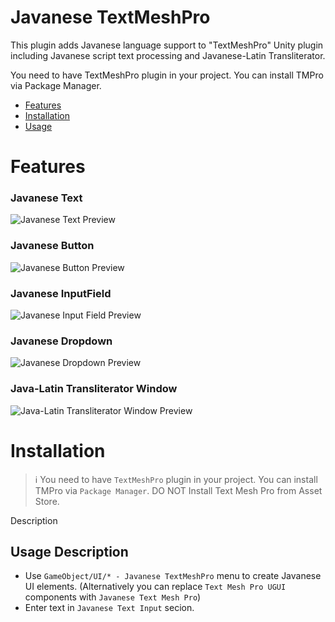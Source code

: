 ﻿# Javanese TextMeshPro
This plugin adds Javanese language support to "TextMeshPro" Unity plugin including Javanese script text processing and Javanese-Latin Transliterator. 

You need to have TextMeshPro plugin in your project. You can install TMPro via Package Manager.

- [Features](#features)
- [Installation](#installation)
- [Usage](#usage-description)

# Features
### Javanese Text

![Javanese Text Preview](#)
  
### Javanese Button
  
![Javanese Button Preview](#)

### Javanese InputField
  
![Javanese Input Field Preview](#) 

### Javanese Dropdown
  
![Javanese Dropdown Preview](#)

### Java-Latin Transliterator Window
  
![Java-Latin Transliterator Window Preview](#)

# Installation
> :information_source: You need to have `TextMeshPro` plugin in your project. You can install TMPro via `Package Manager`. DO NOT Install Text Mesh Pro from Asset Store.
 
Description

## Usage Description

* Use `GameObject/UI/* - Javanese TextMeshPro` menu to create Javanese UI elements. (Alternatively you can replace `Text Mesh Pro UGUI` components with `Javanese Text Mesh Pro`)
* Enter text in `Javanese Text Input` secion.